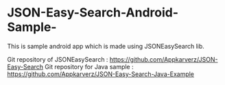 # JSON-Easy-Search-Android-Sample-
This is sample android app which is made using JSONEasySearch lib.

Git repository of JSONEasySearch : https://github.com/Appkarverz/JSON-Easy-Search
Git repository for Java sample : https://github.com/Appkarverz/JSON-Easy-Search-Java-Example


